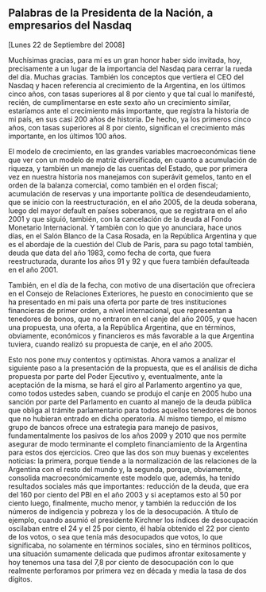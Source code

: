 Palabras de la Presidenta de la Nación, a empresarios del Nasdaq
----------------------------------------------------------------

[Lunes 22 de Septiembre del 2008]

Muchísimas gracias, para mí es un gran honor haber sido invitada, hoy,
precisamente a un lugar de la importancia del Nasdaq para cerrar la
rueda del día. Muchas gracias. También los conceptos que vertiera el CEO
del Nasdaq y hacen referencia al crecimiento de la Argentina, en los
últimos cinco años, con tasas superiores al 8 por ciento y que tal cual
lo manifesté, recién, de cumplimentarse en este sexto año un crecimiento
similar, estaríamos ante el crecimiento más importante, que registra la
historia de mi país, en sus casi 200 años de historia. De hecho, ya los
primeros cinco años, con tasas superiores al 8 por ciento, significan el
crecimiento más importante, en los últimos 100 años.

El modelo de crecimiento, en las grandes variables macroeconómicas tiene
que ver con un modelo de matriz diversificada, en cuanto a acumulación
de riqueza, y también un manejo de las cuentas del Estado, que por
primera vez en nuestra historia nos manejamos con superávit gemelos,
tanto en el orden de la balanza comercial, como también en el orden
fiscal; acumulación de reservas y una importante política de
desendeudamiento, que se inicio con la reestructuración, en el año 2005,
de la deuda soberana, luego del mayor default en países soberanos, que
se registrara en el año 2001 y que siguió, también, con la cancelación
de la deuda al Fondo Monetario Internacional. Y tambièn con lo que yo
anunciara, hace unos días, en el Salón Blanco de la Casa Rosada, en la
República Argentina y que es el abordaje de la cuestión del Club de
París, para su pago total también, deuda que data del año 1983, como
fecha de corta, que fuera reestructurada, durante los años 91 y 92 y que
fuera también defaulteada en el año 2001.

También, en el día de la fecha, con motivo de una disertación que
ofreciera en el Consejo de Relaciones Exteriores, he puesto en
conocimiento que se ha presentado en mi país una oferta por parte de
tres instituciones financieras de primer orden, a nivel internacional,
que representan a tenedores de bonos, que no entraron en el canje del
año 2005, y que hacen una propuesta, una oferta, a la República
Argentina, que en términos, obviamente, económicos y financieros es más
favorable a la que Argentina tuviera, cuando realizó su propuesta de
canje, en el año 2005.

Esto nos pone muy contentos y optimistas. Ahora vamos a analizar el
siguiente paso a la presentación de la propuesta, que es el análisis de
dicha propuesta por parte del Poder Ejecutivo y, eventualmente, ante la
aceptación de la misma, se hará el giro al Parlamento argentino ya que,
como todos ustedes saben, cuando se produjo el canje en 2005 hubo una
sanción por parte del Parlamento en cuanto al manejo de la deuda pública
que obliga al trámite parlamentario para todos aquellos tenedores de
bonos que no hubieran entrado en dicha operatoria. Al mismo tiempo, el
mismo grupo de bancos ofrece una estrategia para manejo de pasivos,
fundamentalmente los pasivos de los años 2009 y 2010 que nos permite
asegurar de modo terminante el completo financiamiento de la Argentina
para estos dos ejercicios. Creo que las dos son muy buenas y excelentes
noticias: la primera, porque tiende a la normalización de las relaciones
de la Argentina con el resto del mundo y, la segunda, porque,
obviamente, consolida macroeconómicamente este modelo que, además, ha
tenido resultados sociales más que importantes: reducción de la deuda,
que era del 160 por ciento del PBI en el año 2003 y si aceptamos esto al
50 por ciento luego, finalmente, mucho menor, y también la reducción de
los números de indigencia y pobreza y los de la desocupación. A título
de ejemplo, cuando asumió el presidente Kirchner los índices de
desocupación oscilaban entre el 24 y el 25 por ciento, él había obtenido
el 22 por ciento de los votos, o sea que tenía más desocupados que
votos, lo que significaba, no solamente en términos sociales, sino en
términos políticos, una situación sumamente delicada que pudimos
afrontar exitosamente y hoy tenemos una tasa del 7,8 por ciento de
desocupación con lo que realmente perforamos por primera vez en década y
media la tasa de dos dígitos.

